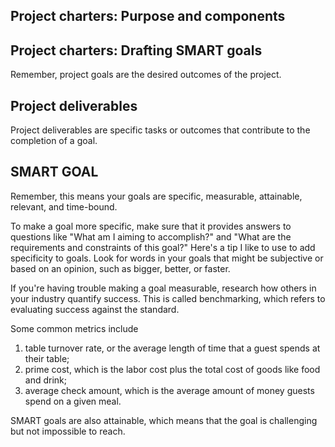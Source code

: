 ## Project charters: Purpose and components




## Project charters: Drafting SMART goals

Remember, project goals are the desired outcomes of the project.

## Project deliverables
Project deliverables are specific tasks or outcomes that contribute to the completion of a goal. 

## SMART GOAL
Remember, this means your goals are specific, measurable, attainable, relevant, and time-bound.

To make a goal more specific, make sure that it provides answers to questions like "What am I aiming to accomplish?" and "What are the requirements and constraints of this goal?" Here's a tip I like to use to add specificity to goals. Look for words in your goals that might be subjective or based on an opinion, such as bigger, better, or faster.

If you're having trouble making a goal measurable, research how others in your industry quantify success. This is called benchmarking, which refers to evaluating success against the standard. 


Some common metrics include 
1. table turnover rate, or the average length of time that a guest spends at their table;
2.  prime cost, which is the labor cost plus the total cost of goods like food and drink; 
3.  average check amount, which is the average amount of money guests spend on a given meal.


SMART goals are also attainable, which means that the goal is challenging but not impossible to reach. 
